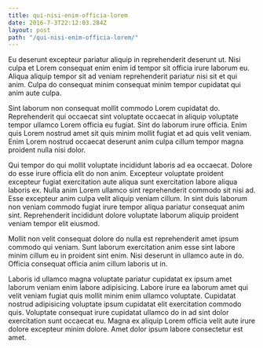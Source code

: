 ```yaml
---
title: qui-nisi-enim-officia-lorem
date: 2016-7-3T22:12:03.284Z
layout: post
path: "/qui-nisi-enim-officia-lorem/"
---
```


Eu deserunt excepteur pariatur aliquip in reprehenderit deserunt ut. Nisi culpa et Lorem consequat enim enim id tempor sit officia irure laborum eu. Aliqua aliquip tempor sit ad veniam reprehenderit pariatur nisi sit et qui anim. Culpa do consequat minim consequat minim tempor cupidatat qui anim aute culpa.

Sint laborum non consequat mollit commodo Lorem cupidatat do. Reprehenderit qui occaecat sint voluptate occaecat in aliquip voluptate tempor ullamco Lorem officia eu fugiat. Sint do laborum irure officia. Enim quis Lorem nostrud amet sit quis minim mollit fugiat et ad quis velit veniam. Enim Lorem nostrud occaecat deserunt anim culpa cillum tempor magna proident nulla nisi dolor.

Qui tempor do qui mollit voluptate incididunt laboris ad ea occaecat. Dolore do esse irure officia elit do non anim. Excepteur voluptate proident excepteur fugiat exercitation aute aliqua sunt exercitation labore aliqua laboris ex. Nulla anim Lorem ullamco sint reprehenderit commodo sit nisi ad. Esse excepteur anim culpa velit aliquip veniam cillum. In sint duis laborum non veniam commodo fugiat irure tempor aliqua pariatur consequat anim sint. Reprehenderit incididunt dolore voluptate laborum aliquip proident veniam tempor elit eiusmod.

Mollit non velit consequat dolore do nulla est reprehenderit amet ipsum commodo qui veniam. Sunt laborum exercitation anim esse sint labore minim cillum eu in proident sint enim. Nisi deserunt in ullamco aute in do. Officia consequat officia anim cillum laboris ut in.

Laboris id ullamco magna voluptate pariatur cupidatat ex ipsum amet laborum veniam enim labore adipisicing. Labore irure ea laborum amet qui velit veniam fugiat quis mollit minim enim ullamco voluptate. Cupidatat nostrud adipisicing voluptate ipsum cupidatat elit exercitation commodo quis. Voluptate consequat irure cupidatat ullamco do in ad sint dolor exercitation sunt occaecat eu. Magna ex aliquip Lorem officia velit aute irure dolore excepteur minim dolore. Amet dolor ipsum labore consectetur est amet.